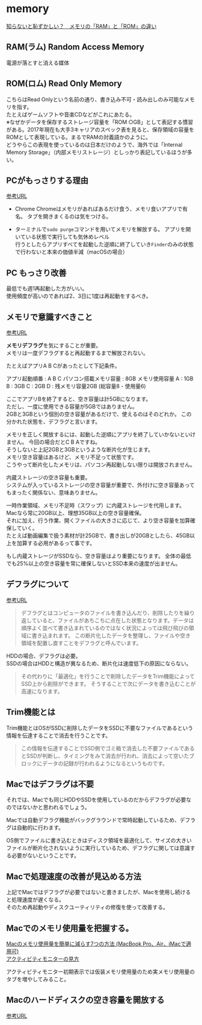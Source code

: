 # memory
[知らないと恥ずかしい？　メモリの「RAM」と「ROM」の違い](https://www.itmedia.co.jp/news/articles/1706/01/news051.html)


## RAM(ラム) Random Access Memory

電源が落とすと消える媒体

## ROM(ロム) Read Only Memory

こちらはRead Onlyという名前の通り、書き込み不可・読み出しのみ可能なメモリを指す。  
たとえばゲームソフトや音楽CDなどがこれにあたる。  
※なぜかデータを保存するストレージ容量を「ROM ○GB」として表記する慣習がある。2017年現在も大手3キャリアのスペック表を見ると、保存領域の容量をROMとして表現している。まるでRAMの対義語かのように。  
どうやらこの表現を使っているのは日本だけのようで、海外では「Internal Memory Storage」（内部メモリストレージ）としっかり表記しているほうが多い。

## PCがもっさりする理由
[参考URL](https://detail.chiebukuro.yahoo.co.jp/qa/question_detail/q14237302854)

- Chrome
Chromeはメモリがあればあるだけ食う、メモリ食いアプリで有名。
タブを開きまくるのは気をつける。

- ターミナルで`sudo purge`コマンドを用いてメモリを解放する。
アプリを開いている状態で実行しても気休めレベル  
行うとしたらアプリすべてを起動した逆順に終了していき`Finder`のみの状態で行わないと本来の価値半減（macOSの場合）

## PC もっさり改善

最低でも週1再起動した方がいい。  
使用頻度が高いのであれば2、3日に1度は再起動をするべき。


## メモリで意識すべきこと
[参考URL](https://detail.chiebukuro.yahoo.co.jp/qa/question_detail/q14237302854)

**メモリデフラグ**を気にすることが重要。  
メモリは一度デフラグすると再起動するまで解放されない。

たとえばアプリA B Cがあったとして下記条件。

アプリ起動順番 : A B C
パソコン搭載メモリ容量 : 8GB
メモリ使用容量
A : 1GB
B : 3GB
C : 2GB
D : 残メモリ容量2GB (総容量8 - 使用量6)

ここでアプリBを終了すると、空き容量は計5GBになります。  
ただし、一度に使用できる容量が5GBではありません。  
2GBと3GBという個別の空き容量があるだけで、使えるのはそのどれか。
この分かれた状態を、デフラグと言います。

メモリを正しく開放するには、起動した逆順にアプリを終了していかないといけません。
今回の場合だとC B Aですね。  
そうしないと上記2GBと3GBというような断片化が生じます。  
メモリ空き容量はあるけど、メモリ不足って状態です。  
こうやって断片化したメモリは、パソコン再起動しない限りは開放されません。

内蔵ストレージの空き容量も重要。  
システムが入っているストレージの空き容量が重要で、外付けに空き容量あってもまったく関係ない、意味ありません。

一時作業領域、メモリ不足時（スワップ）に内蔵ストレージを代用します。  
Macなら常に20GB以上、理想35GB以上の空き容量確保。  
それに加え、行う作業、開くファイルの大きさに応じて、より空き容量を加算確保していく。  
たとえば動画編集で扱う素材が計25GBで、書き出しが20GBとしたら、45GB以上を加算する必用があるって事です。  

もし内蔵ストレージがSSDなら、空き容量はより重要になります。
全体の最低でも25%以上の空き容量を常に確保しないとSSD本来の速度が出ません。


## デフラグについて
[参考URL](https://aprico-media.com/posts/1370)

>デフラグとはコンピュータのファイルを書き込んだり、削除したりを繰り返していると、ファイルがあちこちに点在した状態となります。データは順序よく並べて書き込まれているのではなく状況によっては飛び飛びの領域に書き込まれます。
>この断片化したデータを整理し、ファイルや空き領域を配置し直すことをデフラグと呼んでいます。

HDDの場合、デフラグは必要。  
SSDの場合はHDDと構造が異なるため、断片化は速度低下の原因にならない。
>その代わりに「最適化」を行うことで削除したデータをTrim機能によってSSD上から削除ができます。
>そうすることで次にデータを書き込むことが高速になります。

## Trim機能とは

Trim機能とはOSがSSDに削除したデータをSSDに不要なファイルであるという情報を伝達することで消去を行うことです。
>この情報を伝達することでSSD側でゴミ箱で消去した不要ファイルであるとSSDが判断し、タイミングをみて消去が行われ、消去によって空いたブロックにデータの記録が行われるようになるというものです。

## Macではデフラグは不要

それでは、Macでも同じHDDやSSDを使用しているのだからデフラグが必要なのではないかと思われるでしょう。

Macでは自動デフラグ機能がバックグラウンドで常時起動しているため、デフラグは自動的に行わます。

OS側でファイルに書き込むときはディスク領域を最適化して、サイズの大きいファイルが断片化されないように実行しているため、デフラグに関しては意識する必要がないということです。

## Macで処理速度の改善が見込める方法

上記でMacではデフラグが必要ではないと書きましたが、Macを使用し続けると処理速度が遅くなる。  
そのため再起動やディスクユーティリティの修復を使って改善する。

## Macでのメモリ使用量を把握する。
[Macのメモリ使用量を簡単に減らす7つの方法 (MacBook Pro、Air、iMacで適用可)](https://macpaw.com/ja/how-to/reduce-memory-usage-on-mac)  
[アクティビティモニターの見方](https://apple.stackexchange.com/questions/420445/what-is-this-qemu-system-aarch64-process-and-why-is-it-using-almost-3-gb-of-ram)

アクティビティモニター初期表示では仮装メモリ使用量のため実メモリ使用量のタブを増やしてみること。  

## Macのハードディスクの空き容量を開放する
[参考URL](https://qiita.com/kiyodori/items/0fcc87bb8ab1cb31c731)


